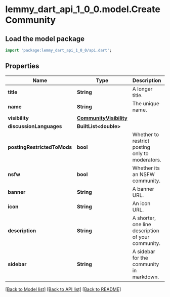 # lemmy_dart_api_1_0_0.model.CreateCommunity

## Load the model package
```dart
import 'package:lemmy_dart_api_1_0_0/api.dart';
```

## Properties
Name | Type | Description | Notes
------------ | ------------- | ------------- | -------------
**title** | **String** | A longer title. | 
**name** | **String** | The unique name. | 
**visibility** | [**CommunityVisibility**](CommunityVisibility.md) |  | [optional] 
**discussionLanguages** | **BuiltList&lt;double&gt;** |  | [optional] 
**postingRestrictedToMods** | **bool** | Whether to restrict posting only to moderators. | [optional] 
**nsfw** | **bool** | Whether its an NSFW community. | [optional] 
**banner** | **String** | A banner URL. | [optional] 
**icon** | **String** | An icon URL. | [optional] 
**description** | **String** | A shorter, one line description of your community. | [optional] 
**sidebar** | **String** | A sidebar for the community in markdown. | [optional] 

[[Back to Model list]](../README.md#documentation-for-models) [[Back to API list]](../README.md#documentation-for-api-endpoints) [[Back to README]](../README.md)


